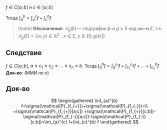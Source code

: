 $f \in C[a;b]$ и $c\in[a;b]$

Тогда $\int_{a}^{b} =\int_{a}^{c} f +\int_{c}^{b} f$

>[!note] **Обозначение**: $\mathcal{P}_{g}(E)$ — подграфик ф-и $g\geq 0$ над мн-м $E$, т.е. $\mathcal{P}_{g}(E)=\{ (x,y)\in \mathbb{R}^{2}: x \in E,\ y \in [0;g(x)] \}$
## Следствие

$f \in C[a;b]$, $a\leq c_{1} \leq c_{2} \leq \dots \leq c_{n}\leq b$. Тогда $\int_{a}^{b} f=\int_{a}^{c_{1}}f+\int_{c_{1}}^{c_{2}} f+\dots+\int_{c_{n}}^{b} f$
**Док-во**: (ММИ по $n$)
## Док-во

$$
\begin{gathered}
\int_{a}^{b} f=\sigma(\mathcal{P}_{f_{+}})+\sigma(\mathcal{P}_{f_{-}})=\\
=\sigma(\mathcal{P}_{f_{+}}[a;c]) +\sigma(\mathcal{P}_{f_{+}}[c;b])-\sigma(\mathcal{P}_{f_{-}}[a;c])-\sigma(\mathcal{P}_{f_{-}}[c;b])=\int_{a}^{c} f+\int_{c}^{b} f
\end{gathered}
$$
